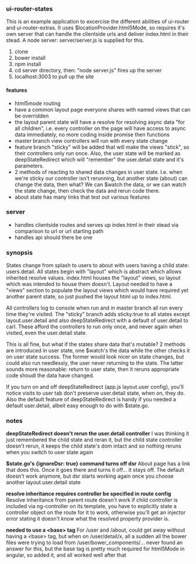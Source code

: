 ### ui-router-states
This is an example application to excercise the different abilities of ui-router and ui-router-extras.
It uses $locationProvider.html5Mode, so requires it's own server that can handle the clientside urls and deliver index.html
in their stead. A node server: server/server.js is supplied for this.

1. clone
2. bower install
3. npm install
4. cd server directory, then: "node server.js" fires up the server
5. localhost:3003 to pull up the site


#### features
* html5mode routing
* have a common layout page everyone shares with named views that can be overridden
* the layout parent state will have a resolve for resolving async data "for all children", i.e. every controller on the page
will have access to async data immediately, no more coding inside promise then functions
* master branch view controllers will run with every state change
* feature branch "sticky" will be added that will make the views "stick", so their controllers only run once.
Also, the user state will be marked as deepStateRedirect which will "remember" the user.detail state and it's parameters.
* 2 methods of reacting to shared data changes in user state. I.e. when we're sticky our controller isn't rerunning, but another
state (about) can change the data, then what? We can $watch the data, or we can watch the state change, then check the data and rerun
code there.
* about state has many links that test out various features

### server
* handles clientside routes and serves up index.html in their stead via comparison to url or url starting path
* handles api should there be one


### synopsis
States change from splash to users to about with users having a child state: users.detail. All states begin with "layout" which is abstract which allows inherited resolve values. index.html houses the "layout" views, so layout which was intended to house them doesn't. Layout needed to have a "views" section to populate the layout views which would have required yet another parent state, so just pushed the layout html up to index.html.

All controllers log to console when run and in master branch all run every time they're visited. The "sticky" branch adds sticky:true to all states except layout.user.detail and also deepStateRedirect with a default of user.detail to carl. These afford the controllers to run only once, and never again when visited, even the user.detail state.

This is all fine, but what if the states share data that's mutable? 2 methods are introduced in user state, one $watch's the data while the other checks it on user state success. The former would look nicer on state changes, but could also run needlessly, the user never returning to the state. The latter sounds more reasonable: return to user state, then it reruns appropriate code shoudl the data have changed.

If you turn on and off deepStateRedirect (app.js layout.user config), you'll notice visits to user tab don't preserve user.detail state, when on, they do. Also the default feature of deepStateRedirect is handy if you needed a default user.detail, albeit easy enough to do with $state.go.


### notes

**deepStateRedirect doesn't rerun the user.detail controller**
I was thinking it just remembered the child state and reran it, but the child state controller doesn't rerun, it keeps the child
state's dom intact and so nothing reruns when you switch to user state again

**$state.go's {ignoreDsr: true} command turns off dsr**
About page has a link that does this. Once it goes there and turns it off... it stays off. The default doesn't work anymore, but
dsr starts working again once you choose another layout.user.detail state

**resolve inheritance requires controller be specified in route config**
Resolve inheritance from parent route doesn't work if child controller is included via ng-controller on its template,
you have to explicitly state a controller object on the route for it to work, otherwise you'll get an injector error
stating it doesn't know what the resolved property provider is.

**needed to use a &lt;base&gt; tag**
For /user and /about, could get away without having a &lt;base&gt; tag, but when on /user/detail/x, all a sudden all
the bower files were trying to load from /user/bower_components/... never found an answer for this, but the base tag is
pretty much required for html5Mode in angular, so added it, and all worked well after that

